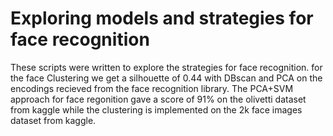 # Exploring models and strategies for face recognition
These scripts were written to explore the strategies for face recognition. for the face Clustering we get a silhouette of 0.44 with DBscan and PCA on the encodings recieved from the face recognition library. The PCA+SVM approach for face regonition gave a score of 91% on the olivetti dataset from kaggle while the clustering is implemented on the 2k face images dataset from kaggle.

